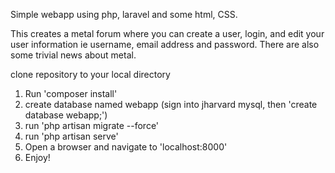 Simple webapp using php, laravel and some html, CSS. 

This creates a metal forum where you can create a user, login, and edit your user information ie username, email address and
password. There are also some trivial news about metal. 

clone repository to your local directory

1. Run 'composer install'
2. create database named webapp (sign into jharvard mysql, then 'create database webapp;')
3. run 'php artisan migrate --force'
4. run 'php artisan serve'
5. Open a browser and navigate to 'localhost:8000'
6. Enjoy!
